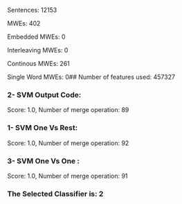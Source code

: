 Sentences: 12153

MWEs: 402

Embedded MWEs: 0

Interleaving MWEs: 0

Continous MWEs: 261

Single Word MWEs: 0## Number of features used: 457327

### 2- SVM Output Code: 
Score: 1.0, Number of merge operation: 89
### 1- SVM One Vs Rest: 
Score: 1.0, Number of merge operation: 92
### 3- SVM One Vs One : 
Score: 1.0, Number of merge operation: 91
### The Selected Classifier is: 2
